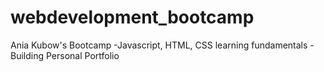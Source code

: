 # webdevelopment_bootcamp
Ania Kubow's Bootcamp
 -Javascript, HTML, CSS learning fundamentals
 -Building Personal Portfolio
